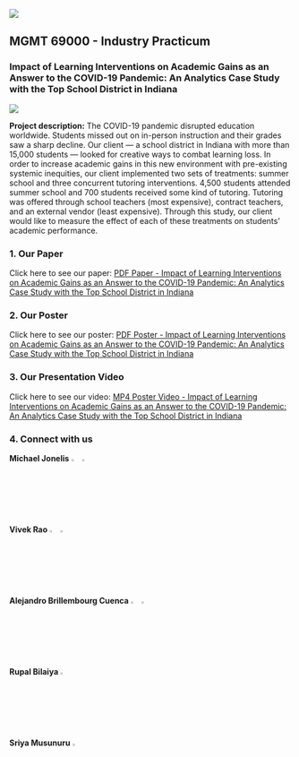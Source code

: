 ![](https://ajbrillembourg.github.io/images/Purdue/PurdueLogo_black.png)

## MGMT 69000 - Industry Practicum
### Impact of Learning Interventions on Academic Gains as an Answer to the COVID-19 Pandemic: An Analytics Case Study with the Top School District in Indiana

![](https://ajbrillembourg.github.io/images/OurTeam.jpg)

**Project description:** The COVID-19 pandemic disrupted education worldwide. Students missed out on in-person instruction and their grades saw a sharp decline. Our client — a school district in Indiana with more than 15,000 students — looked for creative ways to combat learning loss. In order to increase academic gains in this new environment with pre-existing systemic inequities, our client implemented two sets of treatments: summer school and three concurrent tutoring interventions. 4,500 students attended summer school and 700 students received some kind of tutoring. Tutoring was offered through school teachers (most expensive), contract teachers, and an external vendor (least expensive). Through this study, our client would like to measure the effect of each of these treatments on students’ academic performance.

### 1. Our Paper

Click here to see our paper: [PDF Paper - Impact of Learning Interventions on Academic Gains as an Answer to the COVID-19 Pandemic: An Analytics Case Study with the Top School District in Indiana](https://app.box.com/s/4e7q5l2xq6p8tkrhugt3cdqbmrnwhgk0)

### 2. Our Poster

Click here to see our poster: [PDF Poster - Impact of Learning Interventions on Academic Gains as an Answer to the COVID-19 Pandemic: An Analytics Case Study with the Top School District in Indiana](https://app.box.com/s/m1s9pu8n5semjpcbnfdjz7w7czef67t2)

### 3. Our Presentation Video

Click here to see our video: [MP4 Poster Video - Impact of Learning Interventions on Academic Gains as an Answer to the COVID-19 Pandemic: An Analytics Case Study with the Top School District in Indiana](https://youtu.be/kbfUN0mr7ZA)

### 4. Connect with us

**Michael Jonelis** 
[<img width="3%" src="https://media-exp1.licdn.com/dms/image/C560BAQHaVYd13rRz3A/company-logo_200_200/0/1638831589865?e=1654732800&v=beta&t=OaoUGRLZBgKYUuwEj70riKoTy_3hG0kEkBUzWaSewlY" />](https://www.linkedin.com/in/michaeljonelis/)
[<img width="3%" src="https://media-exp1.licdn.com/dms/image/C4D0BAQFY3BGhoMwEEA/company-logo_200_200/0/1626195279622?e=1654732800&v=beta&t=JkHpnmGejdmLzM7OwlYVRnvbQ0LHWL6gxewln3Tg1j8" />](https://github.com/mjonelis/)
<br>
**Vivek Rao**
[<img width="3%" src="https://media-exp1.licdn.com/dms/image/C560BAQHaVYd13rRz3A/company-logo_200_200/0/1638831589865?e=1654732800&v=beta&t=OaoUGRLZBgKYUuwEj70riKoTy_3hG0kEkBUzWaSewlY" />](https://www.linkedin.com/in/vivek-rao-analytics/)
[<img width="3%" src="https://media-exp1.licdn.com/dms/image/C4D0BAQFY3BGhoMwEEA/company-logo_200_200/0/1626195279622?e=1654732800&v=beta&t=JkHpnmGejdmLzM7OwlYVRnvbQ0LHWL6gxewln3Tg1j8" />](https://vivrao9.github.io/)
<br>
**Alejandro Brillembourg Cuenca**
[<img width="3%" src="https://media-exp1.licdn.com/dms/image/C560BAQHaVYd13rRz3A/company-logo_200_200/0/1638831589865?e=1654732800&v=beta&t=OaoUGRLZBgKYUuwEj70riKoTy_3hG0kEkBUzWaSewlY" />](https://www.linkedin.com/in/ajbrillembourg/)
[<img width="3%" src="https://media-exp1.licdn.com/dms/image/C4D0BAQFY3BGhoMwEEA/company-logo_200_200/0/1626195279622?e=1654732800&v=beta&t=JkHpnmGejdmLzM7OwlYVRnvbQ0LHWL6gxewln3Tg1j8" />](https://ajbrillembourg.github.io/)
<br>
**Rupal Bilaiya**
[<img width="3%" src="https://media-exp1.licdn.com/dms/image/C560BAQHaVYd13rRz3A/company-logo_200_200/0/1638831589865?e=1654732800&v=beta&t=OaoUGRLZBgKYUuwEj70riKoTy_3hG0kEkBUzWaSewlY" />](https://www.linkedin.com/in/rupal-bilaiya-05741211a/)
<br>
**Sriya Musunuru**
[<img width="3%" src="https://media-exp1.licdn.com/dms/image/C560BAQHaVYd13rRz3A/company-logo_200_200/0/1638831589865?e=1654732800&v=beta&t=OaoUGRLZBgKYUuwEj70riKoTy_3hG0kEkBUzWaSewlY" />](https://in.linkedin.com/in/sriya-musunuru-271391170/)
